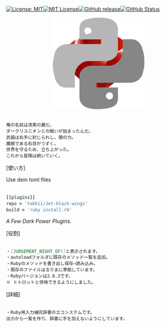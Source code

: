 [![License: MIT](https://img.shields.io/badge/License-MIT-yellow.svg)](https://opensource.org/licenses/MIT)[![MIT License](http://img.shields.io/badge/license-MIT-blue.svg?style=flat)](LICENSE)[![GitHub release](https://img.shields.io/github/release/takkii/Jet-black-wings.svg?style=flat)](GitHub)[![GitHub Status](https://img.shields.io/github/last-commit/takkii/Jet-black-wings.svg?style=flat)](GitHub)

<div align="center"><img src="https://github.com/takkii/Bignyanco/blob/master/images/python_ruby.gif" alt="PythonとRuby" title="logo"></div>

```markdown

俺の名前は漆黒の翼だ。
ダークリユニオンとの戦いが始まったんだ。
武器は右手に封じられし、闇の力。
魔眼である右目がうずく。
世界を守るため、立ち上がった。
これから冒険は続いていく。

```

[使い方]

Use dein toml files

```ruby

[[plugins]]
repo = 'takkii/Jet-black-wings'
build = 'ruby install.rb'

```

*A Few Dark Power Plugins.*

[役割]

```markdown

・[JUDGEMENT_NIGHT_OF!]と表示されます。
・autoloadフォルダに既存のメソッド一覧を追加。
・Rubyのメソッドを書き出し保存→読み込み。
・既存のファイルはるりまに準拠しています。
・Rubyバージョンは2.6.3です。
※ トトロットと併用できるようにしました。

```

[詳細]

```markdown

・Ruby用入力補完辞書のエコシステムです。
出力から一覧を作り、辞書に手を加えないようにしています。

```
